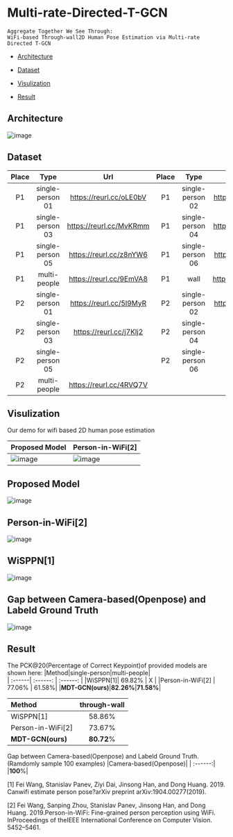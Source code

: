 # Multi-rate-Directed-T-GCN
    Aggregate Together We See Through: 
    WiFi-based Through-wall2D Human Pose Estimation via Multi-rate Directed T-GCN


* [Architecture](#architecture)

* [Dataset](#dataset)

* [Visulization](#visulization)

* [Result](#result)

## Architecture
![image](https://github.com/Multi-rate-Directed-T-GCN/MDT-GCN/blob/master/pic/Architecture.png)

## Dataset
Place | Type | Url | Place | Type | Url
:---:| :---: | :---: | :---:| :---: | :---:
P1 | single-person 01 | https://reurl.cc/oLE0bV | P1 | single-person 02 | https://reurl.cc/E75GNa
P1 | single-person 03 | https://reurl.cc/MvKRmm | P1 | single-person 04 | https://reurl.cc/ZOLWjM
P1 | single-person 05 | https://reurl.cc/z8nYW6  | P1 | single-person 06 | https://reurl.cc/1xN1oV
P1 | multi-people | https://reurl.cc/9EmVA8 | P1 | wall | https://reurl.cc/WdKDY5
P2 | single-person 01 | https://reurl.cc/5l9MyR | P2 | single-person 02 | https://reurl.cc/62nN3k
P2 | single-person 03 | https://reurl.cc/j7Klj2 | P2 | single-person 04 | 
P2 | single-person 05 |  | P2 | single-person 06 | 
P2 | multi-people | https://reurl.cc/4RVQ7V 


## Visulization
Our demo for wifi based 2D human pose estimation

Proposed Model | Person-in-WiFi[2]
---|---
![image](https://github.com/fingerk28/MDT-GCN/blob/master/img/proposed_model.gif)|![image](https://github.com/fingerk28/MDT-GCN/blob/master/img/baseline.gif)



Proposed Model
----
![image](https://github.com/Multi-rate-Directed-T-GCN/MDT-GCN/blob/master/pic/MDTGCN.png)

Person-in-WiFi[2]
---
![image](https://github.com/Multi-rate-Directed-T-GCN/MDT-GCN/blob/master/pic/person%20in%20wifi.png)

WiSPPN[1]
---
![image](https://github.com/Multi-rate-Directed-T-GCN/MDT-GCN/blob/master/pic/WiSPPN.png)

Gap between Camera-based(Openpose) and Labeld Ground Truth
---
![image](https://github.com/Multi-rate-Directed-T-GCN/MDT-GCN/blob/master/pic/labeled_GT.png)


## Result
The PCK@20(Percentage of Correct Keypoint)of provided models are shown here:
|Method|single-person|multi-people|                       
| :------| :------: | :------: |
|WiSPPN[1]|  69.82%    | X   |
|Person-in-WiFi[2] | 77.06% | 61.58%|
|**MDT-GCN(ours)**|**82.26%**|**71.58%**|

|Method|through-wall|
| :------| :------: |
|WiSPPN[1]|  58.86%    |
|Person-in-WiFi[2] | 73.67%|
|**MDT-GCN(ours)**|**80.72**%|

Gap between Camera-based(Openpose) and Labeld Ground Truth.(Ramdomly sample 100 examples)
|Camera-based(Openpose)|
| :------:| 
|**100**%|

[1] Fei Wang, Stanislav Panev, Ziyi Dai, Jinsong Han, and Dong Huang. 2019. Canwifi estimate person pose?arXiv preprint arXiv:1904.00277(2019).

[2] Fei Wang, Sanping Zhou, Stanislav Panev, Jinsong Han, and Dong Huang. 2019.Person-in-WiFi: Fine-grained person perception using WiFi. InProceedings of theIEEE International Conference on Computer Vision. 5452–5461.
